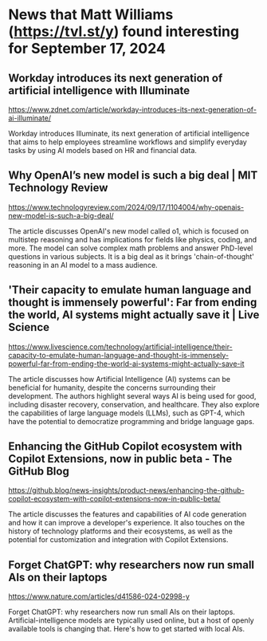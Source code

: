 # News that Matt Williams (https://tvl.st/y) found interesting for September 17, 2024

## Workday introduces its next generation of artificial intelligence with Illuminate
<a href="https://www.zdnet.com/article/workday-introduces-its-next-generation-of-ai-illuminate/" target="_blank">https://www.zdnet.com/article/workday-introduces-its-next-generation-of-ai-illuminate/</a>

Workday introduces Illuminate, its next generation of artificial intelligence that aims to help employees streamline workflows and simplify everyday tasks by using AI models based on HR and financial data.

## Why OpenAI’s new model is such a big deal | MIT Technology Review
<a href="https://www.technologyreview.com/2024/09/17/1104004/why-openais-new-model-is-such-a-big-deal/" target="_blank">https://www.technologyreview.com/2024/09/17/1104004/why-openais-new-model-is-such-a-big-deal/</a>

The article discusses OpenAI's new model called o1, which is focused on multistep reasoning and has implications for fields like physics, coding, and more. The model can solve complex math problems and answer PhD-level questions in various subjects. It is a big deal as it brings 'chain-of-thought' reasoning in an AI model to a mass audience.

## 'Their capacity to emulate human language and thought is immensely powerful': Far from ending the world, AI systems might actually save it | Live Science
<a href="https://www.livescience.com/technology/artificial-intelligence/their-capacity-to-emulate-human-language-and-thought-is-immensely-powerful-far-from-ending-the-world-ai-systems-might-actually-save-it" target="_blank">https://www.livescience.com/technology/artificial-intelligence/their-capacity-to-emulate-human-language-and-thought-is-immensely-powerful-far-from-ending-the-world-ai-systems-might-actually-save-it</a>

The article discusses how Artificial Intelligence (AI) systems can be beneficial for humanity, despite the concerns surrounding their development. The authors highlight several ways AI is being used for good, including disaster recovery, conservation, and healthcare. They also explore the capabilities of large language models (LLMs), such as GPT-4, which have the potential to democratize programming and bridge language gaps.

## Enhancing the GitHub Copilot ecosystem with Copilot Extensions, now in public beta - The GitHub Blog
<a href="https://github.blog/news-insights/product-news/enhancing-the-github-copilot-ecosystem-with-copilot-extensions-now-in-public-beta/" target="_blank">https://github.blog/news-insights/product-news/enhancing-the-github-copilot-ecosystem-with-copilot-extensions-now-in-public-beta/</a>

The article discusses the features and capabilities of AI code generation and how it can improve a developer's experience. It also touches on the history of technology platforms and their ecosystems, as well as the potential for customization and integration with Copilot Extensions.

## Forget ChatGPT: why researchers now run small AIs on their laptops
<a href="https://www.nature.com/articles/d41586-024-02998-y" target="_blank">https://www.nature.com/articles/d41586-024-02998-y</a>

Forget ChatGPT: why researchers now run small AIs on their laptops. Artificial-intelligence models are typically used online, but a host of openly available tools is changing that. Here's how to get started with local AIs.

